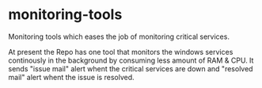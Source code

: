 # monitoring-tools
Monitoring tools which eases the job of monitoring critical services.

At present the Repo has one tool that monitors the windows services continously in the background by consuming less amount of RAM & CPU. It sends "issue mail" alert whent the critical services
are down and "resolved mail" alert whent the issue is resolved.
